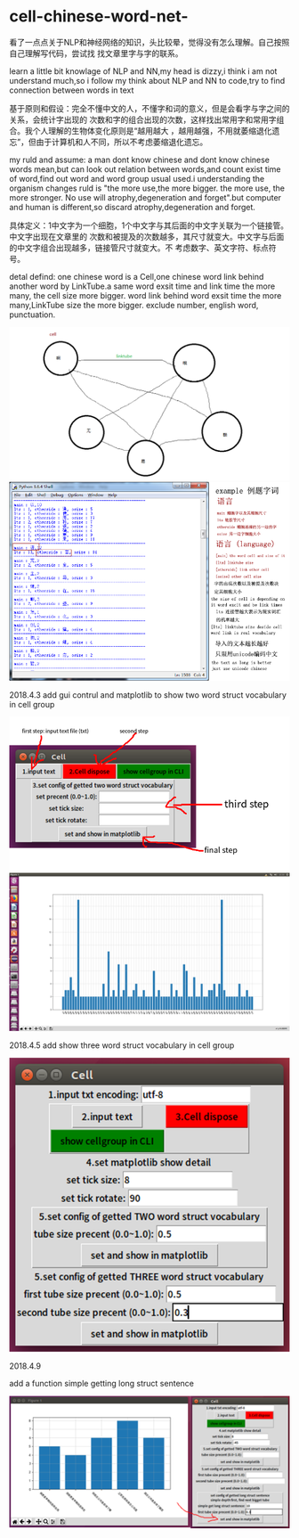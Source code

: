 # cell-chinese-word-net-
看了一点点关于NLP和神经网络的知识，头比较晕，觉得没有怎么理解。自己按照自己理解写代码，尝试找
找文章里字与字的联系。

learn a little bit knowlage of NLP and NN,my head is dizzy,i think i am not understand 
much,so i follow my think about NLP and NN to code,try to find connection between words 
in text

基于原则和假设：完全不懂中文的人，不懂字和词的意义，但是会看字与字之间的关系，会统计字出现的
次数和字的组合出现的次数，这样找出常用字和常用字组合。我个人理解的生物体变化原则是“越用越大
，越用越强，不用就萎缩退化遗忘”，但由于计算机和人不同，所以不考虑萎缩退化遗忘。

my ruld and assume: a man dont know chinese and dont know chinese words mean,but can 
look out relation between words,and count exist time of word,find out word and word 
group usual used.i understanding the organism changes ruld is "the more use,the more 
bigger. the more use, the more stronger. No use will atrophy,degeneration and 
forget".but computer and human is different,so discard atrophy,degeneration and forget.

具体定义：1中文字为一个细胞，1个中文字与其后面的中文字关联为一个链接管。中文字出现在文章里的
次数和被提及的次数越多，其尺寸就变大。中文字与后面的中文字组合出现越多，链接管尺寸就变大。不
考虑数字、英文字符、标点符号。

detal defind: one chinese word is a Cell,one chinese word link behind another word by 
LinkTube.a same word exsit time and link time the more many, the cell size more bigger.
word link behind word exsit time the more many,LinkTube size the more bigger. exclude 
number, english word, punctuation.

![image](https://github.com/Gameplayer0928/cell-chinese-word-net-/blob/master/celltube.png)
![image](https://github.com/Gameplayer0928/cell-chinese-word-net-/blob/master/cellcellcell.png)

2018.4.3
add gui contrul and matplotlib to show two word struct vocabulary in cell group

![image](https://github.com/Gameplayer0928/cell-chinese-word-net-/blob/master/2018-04-03%2022-06-24.png)
![image](https://github.com/Gameplayer0928/cell-chinese-word-net-/blob/master/2018-04-03%2022-33-55%E5%B1%8F%E5%B9%95%E6%88%AA%E5%9B%BE.png)

2018.4.5
add show three word struct vocabulary in cell group

![image](https://github.com/Gameplayer0928/cell-chinese-word-net-/blob/master/2018-04-05%2021-35-49.png)

2018.4.9

add a function simple getting long struct sentence

![image](https://github.com/Gameplayer0928/cell-chinese-word-net-/blob/master/2018-04-10%2000-30-39%E5%B1%8F%E5%B9%95%E6%88%AA%E5%9B%BE.png)
